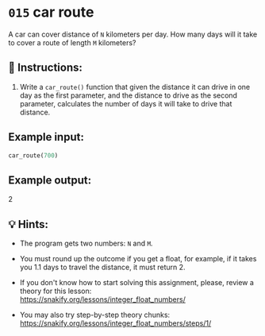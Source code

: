 # `015` car route

A car can cover distance of `N` kilometers per day. How many days will it take to cover a route of length `M` kilometers?

## 📝 Instructions:

1. Write a `car_route()` function that given the distance it can drive in one day as the first parameter, and the distance to drive as the second parameter, calculates the number of days it will take to drive that distance.

## Example input:

```py
car_route(700)
```

## Example output:

2

## 💡 Hints:

+ The program gets two numbers: `N` and `M`.

+ You must round up the outcome if you get a float, for example, if it takes you 1.1 days to travel the distance, it must return 2.

+ If you don't know how to start solving this assignment, please, review a theory for this lesson: https://snakify.org/lessons/integer_float_numbers/

+ You may also try step-by-step theory chunks: https://snakify.org/lessons/integer_float_numbers/steps/1/
